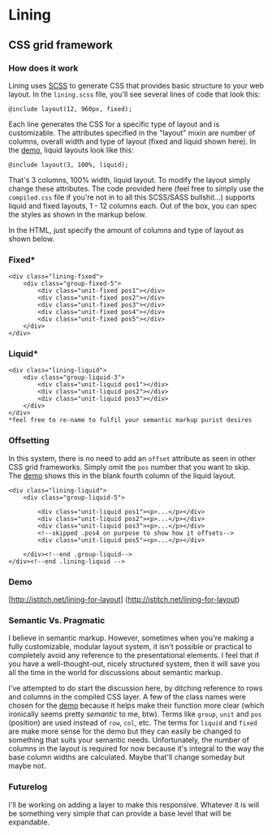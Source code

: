 Lining
===========

CSS grid framework
------------------

### How does it work
Lining uses [SCSS](http://sass-lang.com/) to generate CSS that provides basic structure to your web layout. In the `lining.scss` file, you'll see several lines of code that look this:
	
	@include layout(12, 960px, fixed);
	
Each line generates the CSS for a specific type of layout and is customizable. The attributes specified in the "layout" mixin are number of columns, overall width and type of layout (fixed and liquid shown here). In the [demo](http://istitch.net/lining-for-layout
), liquid layouts look like this:

	@include layout(3, 100%, liquid);

That's 3 columns, 100% width, liquid layout. To modify the layout simply change these attributes. The code provided here (feel free to simply use the `compiled.css` file if you're not in to all this SCSS/SASS bullshit...) supports liquid and fixed layouts, 1 - 12 columns each. Out of the box, you can spec the styles as shown in the markup below.

In the HTML, just specify the amount of columns and type of layout as shown below.

### Fixed*
	<div class="lining-fixed">
		<div class="group-fixed-5">
			<div class="unit-fixed pos1"></div>
			<div class="unit-fixed pos2"></div>
			<div class="unit-fixed pos3"></div>
			<div class="unit-fixed pos4"></div>
			<div class="unit-fixed pos5"></div>
		</div>
	</div>

### Liquid*
	<div class="lining-liquid">
		<div class="group-liquid-3">
			<div class="unit-liquid pos1"></div>
			<div class="unit-liquid pos2"></div>
			<div class="unit-liquid pos3"></div>
		</div>
	</div>
	*feel free to re-name to fulfil your semantic markup purist desires


### Offsetting
In this system, there is no need to add an `offset` attribute as seen in other CSS grid frameworks. Simply omit the `pos` number that you want to skip. The [demo](http://istitch.net/lining-for-layout
) shows this in the blank fourth column of the liquid layout.

	<div class="lining-liquid">
		<div class="group-liquid-5">

			<div class="unit-liquid pos1"><p>...</p></div>
			<div class="unit-liquid pos2"><p>...</p></div>
			<div class="unit-liquid pos3"><p>...</p></div>
			<!--skipped .pos4 on purpose to show how it offsets-->
			<div class="unit-liquid pos5"><p>...</p></div>

		</div><!--end .group-liquid-->
	</div><!--end .lining-liquid -->


### Demo
[http://istitch.net/lining-for-layout] (http://istitch.net/lining-for-layout)

### Semantic Vs. Pragmatic
I believe in semantic markup. However, sometimes when you're making a fully customizable, modular layout system, it isn't possible or practical to completely avoid any reference to the presentational elements. I feel that if you have a well-thought-out, nicely structured system, then it will save you all the time in the world for discussions about semantic markup. 

I've attempted to do start the discussion here, by ditching reference to rows and columns in the compiled CSS layer. A few of the class names were chosen for the [demo](http://istitch.net/lining-for-layout
) because it helps make their function more clear (which ironically seems pretty *semantic* to me, btw). Terms like `group`, `unit` and `pos` (position) are used instead of `row`, `col`, etc. The terms for `liquid` and `fixed` are make more sense for the demo but they can easily be changed to something that suits your semantic needs. Unfortunately, the number of columns in the layout is required for now because it's integral to the way the base column widths are calculated. Maybe that'll change someday but maybe not.
   
### Futurelog
I'll be working on adding a layer to make this responsive. Whatever it is will be something very simple that can provide a base level that will be expandable.

